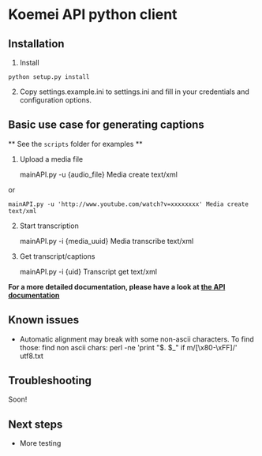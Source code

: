 Koemei API python client
=========================

Installation
------------

1. Install

```
python setup.py install
```

2. Copy settings.example.ini to settings.ini and fill in your credentials and configuration options.


Basic use case for generating captions
---------------------

** See the `scripts` folder for examples **

1. Upload a media file

    mainAPI.py -u {audio_file} Media create text/xml

or

    mainAPI.py -u 'http://www.youtube.com/watch?v=xxxxxxxx' Media create text/xml

2. Start transcription

    mainAPI.py -i {media_uuid} Media transcribe text/xml

3. Get transcript/captions

    mainAPI.py -i {uid} Transcript get text/xml

**For a more detailed documentation, please have a look at [the API documentation](https://www.koemei.com/api/)**



Known issues
---------

* Automatic alignment may break with some non-ascii characters. To find those: find non ascii chars: perl -ne 'print "$. $_" if m/[\x80-\xFF]/'  utf8.txt

Troubleshooting
----------

Soon!

Next steps
----------

* More testing
